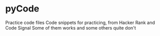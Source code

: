 # pyCode
Practice code files
Code snippets for practicing, from Hacker Rank and Code Signal
Some of them works and some others quite don't

